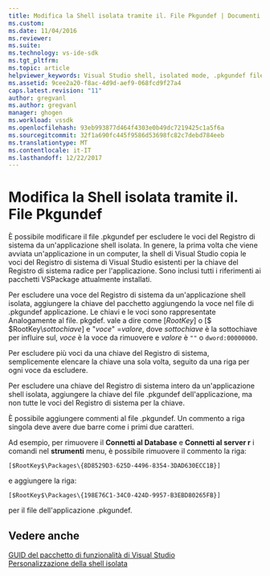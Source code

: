 ```yaml
---
title: Modifica la Shell isolata tramite il. File Pkgundef | Documenti Microsoft
ms.custom: 
ms.date: 11/04/2016
ms.reviewer: 
ms.suite: 
ms.technology: vs-ide-sdk
ms.tgt_pltfrm: 
ms.topic: article
helpviewer_keywords: Visual Studio shell, isolated mode, .pkgundef file
ms.assetid: 9cee2a20-f8ac-4d9d-aef9-068fcd9f27a4
caps.latest.revision: "11"
author: gregvanl
ms.author: gregvanl
manager: ghogen
ms.workload: vssdk
ms.openlocfilehash: 93eb993877d464f4303e0b49dc7219425c1a5f6a
ms.sourcegitcommit: 32f1a690fc445f9586d53698fc82c7debd784eeb
ms.translationtype: MT
ms.contentlocale: it-IT
ms.lasthandoff: 12/22/2017
---
```

# <a name="modifying-the-isolated-shell-by-using-the-pkgundef-file"></a>Modifica la Shell isolata tramite il. File Pkgundef
È possibile modificare il file .pkgundef per escludere le voci del Registro di sistema da un'applicazione shell isolata. In genere, la prima volta che viene avviata un'applicazione in un computer, la shell di Visual Studio copia le voci del Registro di sistema di Visual Studio esistenti per la chiave del Registro di sistema radice per l'applicazione. Sono inclusi tutti i riferimenti ai pacchetti VSPackage attualmente installati.  
  
 Per escludere una voce del Registro di sistema da un'applicazione shell isolata, aggiungere la chiave del pacchetto aggiungendo la voce nel file di .pkgundef applicazione. Le chiavi e le voci sono rappresentate Analogamente al file. pkgdef. vale a dire come [$RootKey$] o [$ $RootKey\\*sottochiave*] e "*voce*" =*valore*, dove *sottochiave* è la sottochiave per influire sul, *voce* è la voce da rimuovere e *valore* è `""` o `dword:00000000`.  
  
 Per escludere più voci da una chiave del Registro di sistema, semplicemente elencare la chiave una sola volta, seguito da una riga per ogni voce da escludere.  
  
 Per escludere una chiave del Registro di sistema intero da un'applicazione shell isolata, aggiungere la chiave del file .pkgundef dell'applicazione, ma non tutte le voci del Registro di sistema per la chiave.  
  
 È possibile aggiungere commenti al file .pkgundef. Un commento a riga singola deve avere due barre come i primi due caratteri.  
  
 Ad esempio, per rimuovere il **Connetti al Database** e **Connetti al server r** i comandi nel **strumenti** menu, è possibile rimuovere il commento la riga:  
  
```  
[$RootKey$\Packages\{8D8529D3-625D-4496-8354-3DAD630ECC1B}]  
```  
  
 e aggiungere la riga:  
  
```  
[$RootKey$\Packages\{198E76C1-34C0-424D-9957-B3EBD80265FB}]  
```  
  
 per il file dell'applicazione .pkgundef.  
  
## <a name="see-also"></a>Vedere anche  
 [GUID del pacchetto di funzionalità di Visual Studio](package-guids-of-visual-studio-features.md)   
 [Personalizzazione della shell isolata](customizing-the-isolated-shell.md)